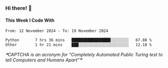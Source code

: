 ### Hi there! 👋

#### This Week I Code With
<!--START_SECTION:waka-->

```txt
From: 12 November 2024 - To: 19 November 2024

Python       7 hrs 36 mins   █████████████████░░░░░░░░   67.88 %
Other        1 hr 21 mins    ███░░░░░░░░░░░░░░░░░░░░░░   12.18 %
```

<!--END_SECTION:waka-->

<!--STARTS_HERE_QUOTE_README-->
<i>❝CAPTCHA is an acronym for “Completely Automated Public Turing test to tell Computers and Humans Apart”❞</i>
<!--ENDS_HERE_QUOTE_README-->
